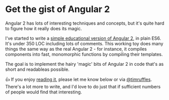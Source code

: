 # Get the gist of Angular 2
 
Angular 2 has lots of interesting techniques and concepts, but it's quite hard to figure how it really does its magic.

 
I've started to write a [simple educational version of Angular 2](gist-of-angular-2.js), in plain ES6. It's under 350 LOC including lots of comments. This working toy does many things the same way as the real Angular 2 - for instance, it compiles components into fast, monomorphic functions by compiling their templates.

 
The goal is to implement the hairy 'magic' bits of Angular 2 in code that's as short and readableas possible.

 
👍 If you enjoy [reading it](gist-of-angular-2.js), please let me know below or via [@timruffles](https://twitter.com/timruffles). There's a lot more to write, and I'd love to do just that if sufficient numbers of people would find that interesting.

